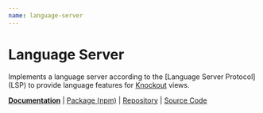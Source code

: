 ```yaml
---
name: language-server
---
```


# Language Server

<!-- @include docs/parts/packages/language-server/description.md-->

Implements a language server according to the [Language Server Protocol] (LSP) to provide language features for [Knockout] views.

<!-- /include -->

<!-- @include docs/parts/package-nav.md -->

[**Documentation**](https://tscpp.github.io/knuckles) | [Package (npm)](https://npmjs.com/package/@knuckles/language-server) | [Repository](https://github.com/tscpp/knuckles) | [Source Code](https://github.com/tscpp/knuckles/tree/main/packages/language-server)

<!-- /include -->

<!-- @include docs/parts/reference.md -->

[TypeScript]: https://typescriptlang.org
[ESLint]: https://eslint.org
[Knockout]: https://knockoutjs.com
[toolchain]: https://tscpp.github.io/knuckles

<!-- /include -->
